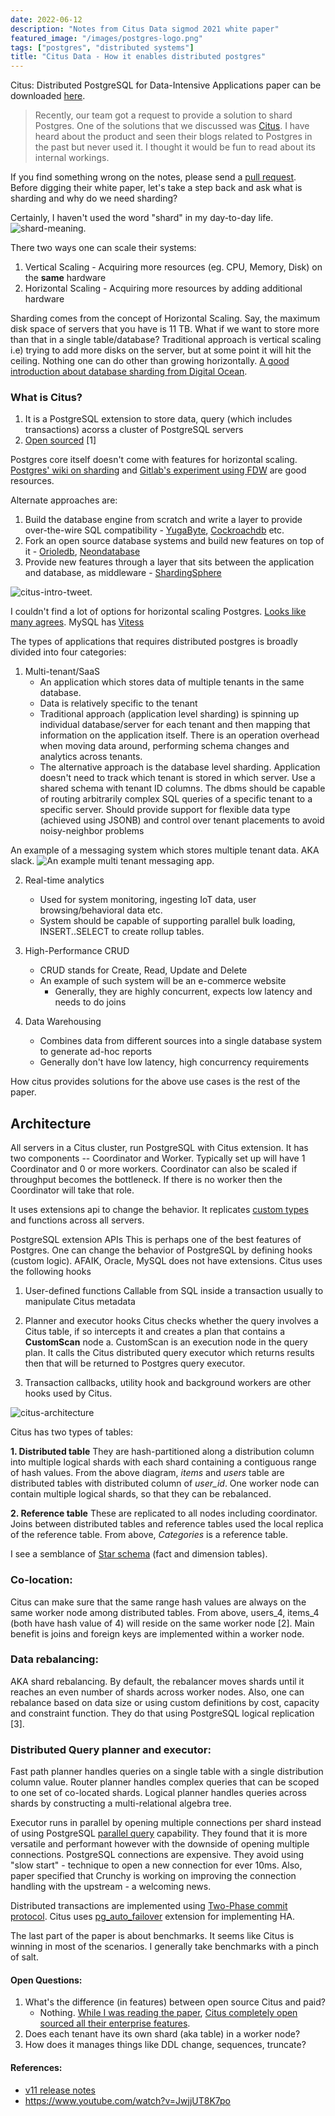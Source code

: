 ```yaml
---
date: 2022-06-12
description: "Notes from Citus Data sigmod 2021 white paper"
featured_image: "/images/postgres-logo.png"
tags: ["postgres", "distributed systems"]
title: "Citus Data - How it enables distributed postgres"
---
```


Citus: Distributed PostgreSQL for Data-Intensive Applications paper can be downloaded [here](https://dl.acm.org/doi/pdf/10.1145/3448016.3457551).

> Recently, our team got a request to provide a solution to shard Postgres. One of the solutions that we discussed was [Citus](https://www.citusdata.com/). I have heard about the product and seen their blogs related to Postgres in the past but never used it. I thought it would be fun to read about its internal workings.

If you find something wrong on the notes, please send a [pull request](https://github.com/viggy28/viggy28.dev/tree/master/content/article). Before digging their white paper, let's take a step back and ask what is sharding and why do we need sharding?

Certainly, I haven't used the word "shard" in my day-to-day life. ![shard-meaning](/images/my-notes-on-citus-data-1.png).

There two ways one can scale their systems:

1. Vertical Scaling - Acquiring more resources (eg. CPU, Memory, Disk) on the **same** hardware
2. Horizontal Scaling - Acquiring more resources by adding additional hardware

Sharding comes from the concept of Horizontal Scaling. Say, the maximum disk space of servers that you have is 11 TB. What if we want to store more than that in a single table/database? Traditional approach is vertical scaling i.e) trying to add more disks on the server, but at some point it will hit the ceiling. Nothing one can do other than growing horizontally. [A good introduction about database sharding from Digital Ocean](https://www.digitalocean.com/community/tutorials/understanding-database-sharding).

### What is Citus?

1. It is a PostgreSQL extension to store data, query (which includes transactions) acorss a cluster of PostgreSQL servers
2. [Open sourced](https://github.com/citusdata/citus) [1]

Postgres core itself doesn't come with features for horizontal scaling. [Postgres' wiki on sharding](https://wiki.postgresql.org/wiki/WIP_PostgreSQL_Sharding#:~:text=PostgreSQL%20provides%20a%20number%20of,pushed%20down%20to%20the%20shards) and [Gitlab's experiment using FDW](https://about.gitlab.com/handbook/engineering/development/enablement/database/doc/fdw-sharding.html) are good resources.

Alternate approaches are:

1. Build the database engine from scratch and write a layer to provide over-the-wire SQL compatibility - [YugaByte](https://github.com/yugabyte/yugabyte-db), [Cockroachdb](https://github.com/cockroachdb/cockroach) etc.
2. Fork an open source database systems and build new features on top of it - [Orioledb](https://github.com/orioledb/orioledb), [Neondatabase](https://github.com/neondatabase/neon)
3. Provide new features through a layer that sits between the application and database, as middleware - [ShardingSphere](https://github.com/apache/shardingsphere)

![citus-intro-tweet](/images/citus-tweet-1.png).

I couldn't find a lot of options for horizontal scaling Postgres. [Looks like many agrees](https://twitter.com/viggy28/status/1536157371465990144). MySQL has [Vitess](https://github.com/vitessio/vitess)

The types of applications that requires distributed postgres is broadly divided into four categories:

1. Multi-tenant/SaaS
    * An application which stores data of multiple tenants in the same database.
    * Data is relatively specific to the tenant
    * Traditional approach (application level sharding) is spinning up individual database/server for each tenant and then mapping that information on the application itself. There is an operation overhead when moving data around, performing schema changes and analytics across tenants.
    * The alternative approach is the database level sharding. Application doesn't need to track which tenant is stored in which server. Use a shared schema with tenant ID columns. The dbms should be capable of routing arbitrarily complex SQL queries of a specific tenant to a specific server. Should provide support for flexible data type (achieved using JSONB) and control over tenant placements to avoid noisy-neighbor problems

An example of a messaging system which stores multiple tenant data. AKA slack. ![An example multi tenant messaging app](/images/citus-slack.png).

2. Real-time analytics
    * Used for system monitoring, ingesting IoT data, user browsing/behavioral data etc.
    * System should be capable of supporting parallel bulk loading, INSERT..SELECT to create rollup tables.

3. High-Performance CRUD
   * CRUD stands for Create, Read, Update and Delete
   * An example of such system will be an e-commerce website
     * Generally, they are highly concurrent, expects low latency and needs to do joins

4. Data Warehousing
    * Combines data from different sources into a single database system to generate ad-hoc reports
    * Generally don't have low latency, high concurrency requirements

How citus provides solutions for the above use cases is the rest of the paper.

## Architecture
All servers in a Citus cluster, run PostgreSQL with Citus extension. It has two components -- Coordinator and Worker. Typically set up will have 1 Coordinator and 0 or more workers. Coordinator can also be scaled if throughput becomes the bottleneck. If there is no worker then the Coordinator will take that role.

It uses extensions api to change the behavior. It replicates [custom types](https://www.postgresql.org/docs/current/sql-createtype.html) and functions across all servers.

PostgreSQL extension APIs
This is perhaps one of the best features of Postgres. One can change the behavior of PostgreSQL by defining hooks (custom logic). AFAIK, Oracle, MySQL does not have extensions. Citus uses the following hooks

1. User-defined functions
Callable from SQL inside a transaction usually to manipulate Citus metadata

2. Planner and executor hooks
Citus checks whether the query involves a Citus table, if so intercepts it and creates a plan that contains a **CustomScan** node
    a. CustomScan is an execution node in the query plan. It calls the Citus distributed query executor which returns results then that will be returned to Postgres query executor.

3. Transaction callbacks, utility hook and background workers are other hooks used by Citus.

![citus-architecture](/images/citus-architecture.png)

Citus has two types of tables:

**1. Distributed table**
    They are hash-partitioned along a distribution column into multiple logical shards with each shard containing a contiguous range of hash values. From the above diagram, *items* and *users* table are distributed tables with distributed column of *user_id*. One worker node can contain multiple logical shards, so that they can be rebalanced.

**2. Reference table**
    These are replicated to all nodes including coordinator. Joins between distributed tables and reference tables used the local replica of the reference table. From above, *Categories* is a reference table.

I see a semblance of [Star schema](https://en.wikipedia.org/wiki/Star_schema) (fact and dimension tables).

### Co-location:
Citus can make sure that the same range hash values are always on the same worker node among distributed tables. From above, users_4, items_4 (both have hash value of 4) will reside on the same worker node [2]. Main benefit is joins and foreign keys are implemented within a worker node.

### Data rebalancing:
AKA shard rebalancing.
By default, the rebalancer moves shards until it reaches an even number of shards across worker nodes. Also, one can rebalance based on data size or using custom definitions by cost, capacity and constraint function. They do that using PostgreSQL logical replication [3].

### Distributed Query planner and executor:
Fast path planner handles queries on a single table with a single distribution column value.
Router planner handles complex queries that can be scoped to one set of co-located shards.
Logical planner handles queries across shards by constructing a multi-relational algebra tree.

Executor runs in parallel by opening multiple connections per shard instead of using PostgreSQL [parallel query](https://www.postgresql.org/docs/current/parallel-query.html) capability. They found that it is more versatile and performant however with the downside of opening multiple connections. PostgreSQL connections are expensive. They avoid using "slow start" - technique to open a new connection for ever 10ms. Also, paper specified that Crunchy is working on improving the connection handling with the upstream - a welcoming news.

Distributed transactions are implemented using [Two-Phase commit protocol](https://martinfowler.com/articles/patterns-of-distributed-systems/two-phase-commit.html). Citus uses [pg_auto_failover](https://github.com/citusdata/pg_auto_failover) extension for implementing HA.

The last part of the paper is about benchmarks. It seems like Citus is winning in most of the scenarios. I generally take benchmarks with a pinch of salt.

#### Open Questions:
1. What's the difference (in features) between open source Citus and paid?
   - Nothing. [While I was reading the paper](https://twitter.com/viggy28/status/1537665649241075712), [Citus completely open sourced all their enterprise features](https://github.com/citusdata/citus/pull/6008).
2. Does each tenant have its own shard (aka table) in a worker node?
3. How does it manages things like DDL change, sequences, truncate?

#### References:
 - [v11 release notes](https://www.citusdata.com/updates/v11-0/)
 - https://www.youtube.com/watch?v=JwjjUT8K7po